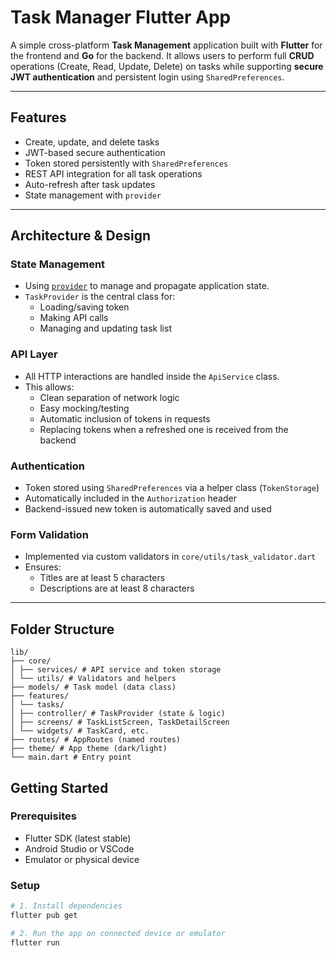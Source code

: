 # Task Manager Flutter App

A simple cross-platform **Task Management** application built with **Flutter** for the frontend and **Go** for the backend. It allows users to perform full **CRUD** operations (Create, Read, Update, Delete) on tasks while supporting **secure JWT authentication** and persistent login using `SharedPreferences`.

---

## Features

- Create, update, and delete tasks
- JWT-based secure authentication
- Token stored persistently with `SharedPreferences`
- REST API integration for all task operations
- Auto-refresh after task updates
-  State management with `provider`

---

##  Architecture & Design

### State Management

- Using [`provider`](https://pub.dev/packages/provider) to manage and propagate application state.
- `TaskProvider` is the central class for:
  - Loading/saving token
  - Making API calls
  - Managing and updating task list

### API Layer

- All HTTP interactions are handled inside the `ApiService` class.
- This allows:
  - Clean separation of network logic
  - Easy mocking/testing
  - Automatic inclusion of tokens in requests
  - Replacing tokens when a refreshed one is received from the backend

### Authentication

- Token stored using `SharedPreferences` via a helper class (`TokenStorage`)
- Automatically included in the `Authorization` header
- Backend-issued new token is automatically saved and used

### Form Validation

- Implemented via custom validators in `core/utils/task_validator.dart`
- Ensures:
  - Titles are at least 5 characters
  - Descriptions are at least 8 characters

---

## Folder Structure

```
lib/
├── core/
│ ├── services/ # API service and token storage
│ └── utils/ # Validators and helpers
├── models/ # Task model (data class)
├── features/
│ └── tasks/
│ ├── controller/ # TaskProvider (state & logic)
│ ├── screens/ # TaskListScreen, TaskDetailScreen
│ └── widgets/ # TaskCard, etc.
├── routes/ # AppRoutes (named routes)
├── theme/ # App theme (dark/light)
└── main.dart # Entry point
```

##  Getting Started

###  Prerequisites

- Flutter SDK (latest stable)
- Android Studio or VSCode
- Emulator or physical device

###  Setup

```bash
# 1. Install dependencies
flutter pub get

# 2. Run the app on connected device or emulator
flutter run
```